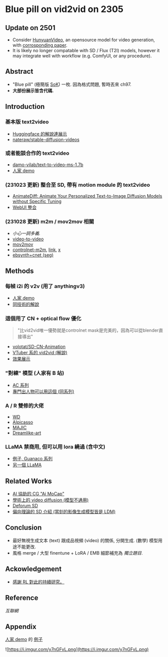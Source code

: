 # Blue pill on vid2vid on 2305 #

## Update on 2501 ##

- Consider [HunyuanVideo](https://github.com/Tencent/HunyuanVideo?tab=readme-ov-file), an opensource model for video generation, with [corrosponding paper](https://arxiv.org/abs/2412.03603).
- It is likely no longer compatable with SD / Flux (T2I) models, however it may integrate well with workflow (e.g. ComfyUI, or any procedure).

## Abstract ##

- "Blue pill" (極簡版 [SoK](https://blog.csdn.net/u010970698/article/details/109106690)) 一枚. 因為格式問題, 暫時丟來 ch97.
- **大部份展示皆含代碼.**

## Introduction ##

### 基本版 text2video ###
- [Huggingface 的解說連展示](https://huggingface.co/blog/text-to-video)
- [nateraw/stable-diffusion-videos](https://github.com/nateraw/stable-diffusion-videos#readme)

### 或者能談合作的 text2video ###
- [damo-vilab/text-to-video-ms-1.7b](https://huggingface.co/damo-vilab/text-to-video-ms-1.7b)
- [人家 demo](https://huggingface.co/spaces/damo-vilab/modelscope-text-to-video-synthesis)

### (231023 更新) 整合至 SD, 帶有 motion module 的 text2video ###
- [AnimateDiff: Animate Your Personalized Text-to-Image Diffusion Models without Specific Tuning](https://arxiv.org/abs/2307.04725)
- [WebUI 整合](https://github.com/continue-revolution/sd-webui-animatediff)

### (231028 更新) m2m / mov2mov 相關 ###

- *小心一詞多義.*
- [video-to-video](https://stable-diffusion-art.com/video-to-video/)
- [mov2mov](https://github.com/Scholar01/sd-webui-mov2mov)
- [controlnet-m2m](https://github.com/lllyasviel/ControlNet/issues/184), [link](https://github.com/Mikubill/sd-webui-controlnet/discussions/546), [x](https://twitter.com/toyxyz3/status/1632731437941268481)
- [ebsynth+cnet (seg)](https://v.douyin.com/idG87j8J/)

## Methods ##

### 每幀 i2i 的 v2v (用了 anythingv3) ###
- [人家 demo](https://huggingface.co/spaces/doevent/video_to_video_diffusion)
- [同技術的解說](https://www.youtube.com/watch?v=sVmi2Yp43c0&ab_channel=MDMZ)

### 這個用了 CN + optical flow 優化 ###

> "比vid2vid唯一優勢就是controlnet mask是完美的，因為可以從blender直接導出"

- [volotat/SD-CN-Animation](https://github.com/volotat/SD-CN-Animation)
- [VTuber 系的 vid2vid (解說)](https://note.com/alone1m/n/n5579c1b170c7)
- [效果展示](https://twitter.com/kaizirod/status/1655420585714028551)

### "對練" 模型 (人家有 B 站) ###
- [AC 系列](https://huggingface.co/JosephusCheung/ACertainty)
- [專門出人物可以用這個 (同系列)](https://huggingface.co/JosephusCheung/ACertainThing)

### A / R 雙修的大佬 ###
- [WD](https://huggingface.co/waifu-diffusion/wd-1-5-beta2-extra)
- [AIpicasso](https://huggingface.co/aipicasso/cool-japan-diffusion-2-1-2)
- [MAJIC](https://civitai.com/models/41865/majicmix-fantasy)
- [Dreamlike-art](https://huggingface.co/dreamlike-art/dreamlike-photoreal-2.0)


### LLaMA 禁商用, 但可以用 lora 繞過 (含中文) ###
- [例子, Guanaco 系列](https://huggingface.co/KBlueLeaf/guanaco-7B-leh)
- [另一個 LLaMA](https://github.com/ymcui/Chinese-LLaMA-Alpaca)

## Related Works ##

- [AI 協助的 CG "Ai MoCap"](https://www.rokoko.com/)
- [學術上的 video diffusion (模型不通用)](https://github.com/lucidrains/video-diffusion-pytorch)
- [Deforum SD](https://github.com/deforum-art/deforum-stable-diffusion)
- [偏向理論的 SD 介紹 (當刻的影像生成模型皆是 LDM)](https://www.zhihu.com/question/575509366)

## Conclusion ##

- 最好無視生成文本 (text) 跟成品視頻 (video) 的關係, 分開生成. (數學) 模型用途不能更改.
- 風格 merge / 大型 finentune + LoRA / EMB 細節補充為 *獨立題目*.

## Ackowledgement ##

- [感謝 RL 對此的持續研究。](https://github.com/ReaLifecyborg/MaskAnimationDiffusion/blob/main/README.md) 

## Reference ##

*互聯網*

## Appendix ##

[人家 demo](https://huggingface.co/spaces/damo-vilab/modelscope-text-to-video-synthesis) 的 [例子](https://imgur.com/a/85UvVGN)

![https://i.imgur.com/y7nGFvL.png](https://i.imgur.com/y7nGFvL.png)
